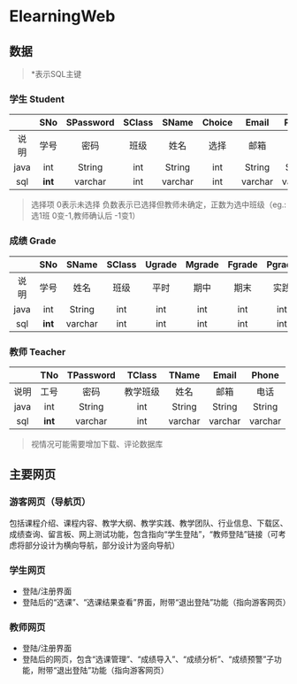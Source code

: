 # ElearningWeb

## 数据
>\*表示SQL主键
### 学生 Student
|       | SNo | SPassword | SClass | SName | Choice | Email | Phone 
|:-----:|:---:|:---------:|:------:|:-----:|:------:|:-----:|:-----:
|说明    |学号 | 密码      |班级    |姓名    |选择    |邮箱   |电话    
|java   | int |  String   |int     |String |int     |String |String 
|sql    |**int**| varchar |int     |varchar|int     |varchar|varchar
> 选择项 0表示未选择 负数表示已选择但教师未确定，正数为选中班级（eg.:选1班 0变-1,教师确认后 -1变1）

### 成绩 Grade
|       | SNo | SName | SClass |Ugrade|Mgrade|Fgrade|Pgrade|Overgrade|
|:-----:|:---:|:-----:|:------:|:-----:|:-----:|:----:|:-----:|:--------:|
|说明    |学号 |姓名   |班级     |平时   |期中   |期末  |实践    | 总成绩    |
|java   | int |String |int     |int    |int    |int   |int    |int       |
|sql    |**int**|varchar|int   |int    |int    |int   |int    |int       |

### 教师 Teacher
|       | TNo | TPassword | TClass | TName |  Email | Phone |
|:-----:|:---:|:---------:|:------:|:-----:|:------:|:-----:|
|说明    |工号 |  密码     |教学班级 |姓名    |邮箱    |电话   |
|java   | int |  String   | int    |String | String |String |
|sql    |**int**| varchar | int    |varchar| varchar|varchar|

> 视情况可能需要增加下载、评论数据库

## 主要网页
### 游客网页（导航页）
  包括课程介绍、课程内容、教学大纲、教学实践、教学团队、行业信息、下载区、成绩查询、留言板、网上测试功能，包含指向“学生登陆”，“教师登陆”链接（可考虑将部分设计为横向导航，部分设计为竖向导航）

### 学生网页
+ 登陆/注册界面
+ 登陆后的“选课”、“选课结果查看”界面，附带“退出登陆”功能（指向游客网页）

### 教师网页
+ 登陆/注册界面
+ 登陆后的网页，包含“选课管理”、“成绩导入”、“成绩分析”、“成绩预警”子功能，附带“退出登陆”功能（指向游客网页）
